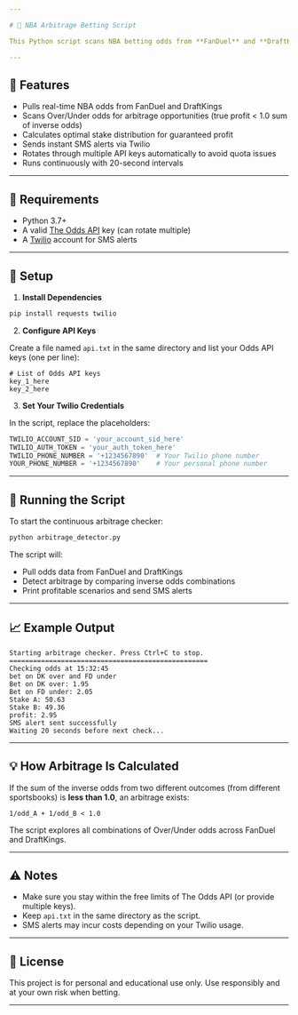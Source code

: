 ```yaml
---

# 🏀 NBA Arbitrage Betting Script

This Python script scans NBA betting odds from **FanDuel** and **DraftKings** using **The Odds API** and detects risk-free arbitrage opportunities in **Over/Under markets**. When a profitable opportunity is found, it calculates the stake distribution and sends an **SMS alert** via **Twilio**.

---
```


## 📌 Features

* Pulls real-time NBA odds from FanDuel and DraftKings
* Scans Over/Under odds for arbitrage opportunities (true profit < 1.0 sum of inverse odds)
* Calculates optimal stake distribution for guaranteed profit
* Sends instant SMS alerts via Twilio
* Rotates through multiple API keys automatically to avoid quota issues
* Runs continuously with 20-second intervals

---

## 🔧 Requirements

* Python 3.7+
* A valid [The Odds API](https://the-odds-api.com/) key (can rotate multiple)
* A [Twilio](https://www.twilio.com/) account for SMS alerts

---

## 📁 Setup

1. **Install Dependencies**

```bash
pip install requests twilio
```

2. **Configure API Keys**

Create a file named `api.txt` in the same directory and list your Odds API keys (one per line):

```
# List of Odds API keys
key_1_here
key_2_here
```

3. **Set Your Twilio Credentials**

In the script, replace the placeholders:

```python
TWILIO_ACCOUNT_SID = 'your_account_sid_here'
TWILIO_AUTH_TOKEN = 'your_auth_token_here'
TWILIO_PHONE_NUMBER = '+1234567890'  # Your Twilio phone number
YOUR_PHONE_NUMBER = '+1234567890'    # Your personal phone number
```

---

## 🚀 Running the Script

To start the continuous arbitrage checker:

```bash
python arbitrage_detector.py
```

The script will:

* Pull odds data from FanDuel and DraftKings
* Detect arbitrage by comparing inverse odds combinations
* Print profitable scenarios and send SMS alerts

---

## 📈 Example Output

```
Starting arbitrage checker. Press Ctrl+C to stop.
==================================================
Checking odds at 15:32:45
bet on DK over and FD under
Bet on DK over: 1.95
Bet on FD under: 2.05
Stake A: 50.63
Stake B: 49.36
profit: 2.95
SMS alert sent successfully
Waiting 20 seconds before next check...
```

---

## 💡 How Arbitrage Is Calculated

If the sum of the inverse odds from two different outcomes (from different sportsbooks) is **less than 1.0**, an arbitrage exists:

```
1/odd_A + 1/odd_B < 1.0
```

The script explores all combinations of Over/Under odds across FanDuel and DraftKings.

---

## ⚠️ Notes

* Make sure you stay within the free limits of The Odds API (or provide multiple keys).
* Keep `api.txt` in the same directory as the script.
* SMS alerts may incur costs depending on your Twilio usage.

---

## 📄 License

This project is for personal and educational use only. Use responsibly and at your own risk when betting.

---
